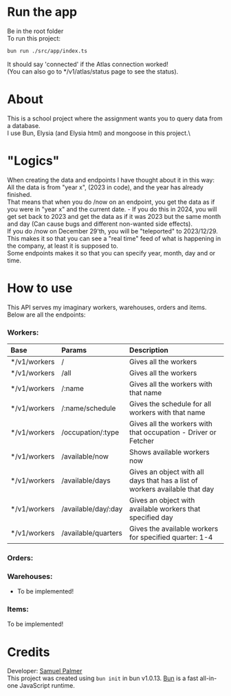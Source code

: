 # Run the app 
Be in the root folder\
To run this project: 
```bash
bun run ./src/app/index.ts
```
It should say 'connected' if the Atlas connection worked!\
(You can also go to */v1/atlas/status page to see the status).

# About
This is a school project where the assignment wants you to query data from a database.\
I use Bun, Elysia (and Elysia html) and mongoose in this project.\ 

# "Logics"
When creating the data and endpoints I have thought about it in this way:\
All the data is from "year x", (2023 in code), and the year has already finished.\
That means that when you do /now on an endpoint, you get the data as if you were in "year x" and the current date. - If you do this in 2024, you will get set back to 2023 and get the data as if it was 2023 but the same month and day (Can cause bugs and different non-wanted side effects).\
If you do /now on December 29'th, you will be "teleported" to 2023/12/29.\
This makes it so that you can see a "real time" feed of what is happening in the company, at least it is supposed to.\
Some endpoints makes it so that you can specify year, month, day and or time.

# How to use 
This API serves my imaginary workers, warehouses, orders and items.\
Below are all the endpoints:

### Workers:
|Base|Params|Description|
|:---|:-----|:----------|
|*/v1/workers|/|Gives all the workers| 
|*/v1/workers|/all|Gives all the workers| 
|*/v1/workers|/:name|Gives all the workers with that name| 
|*/v1/workers|/:name/schedule|Gives the schedule for all workers with that name| 
|*/v1/workers|/occupation/:type|Gives all the workers with that occupation - Driver or Fetcher| 
|*/v1/workers|/available/now|Shows available workers now| 
|*/v1/workers|/available/days|Gives an object with all days that has a list of workers available that day| 
|*/v1/workers|/available/day/:day|Gives an object with available workers that specified day| 
|*/v1/workers|/available/quarters|Gives the available workers for specified quarter: 1-4| 

### Orders:


### Warehouses:
* To be implemented!

### Items:
To be implemented!

# Credits
Developer: [Samuel Palmer](https://github.com/Samstroyer/)\
This project was created using `bun init` in bun v1.0.13. [Bun](https://bun.sh) is a fast all-in-one JavaScript runtime.